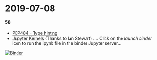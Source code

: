 # 2019-07-08
#### 58

* [PEP484 - Type hinting](pep484_type_hinting)
* [Jupyter Kernels](jupyter_kernels) (Thanks to Ian Stewart)
....
Click on the *launch binder* icon to run the ipynb file in the binder Jupyter server...

[![Binder](https://mybinder.org/badge_logo.svg)](https://mybinder.org/v2/gh/HamPUG/meetings/master?filepath=2019%2F2019-07-08%2Fjupyter_kernels%2Fkernels.ipynb)
